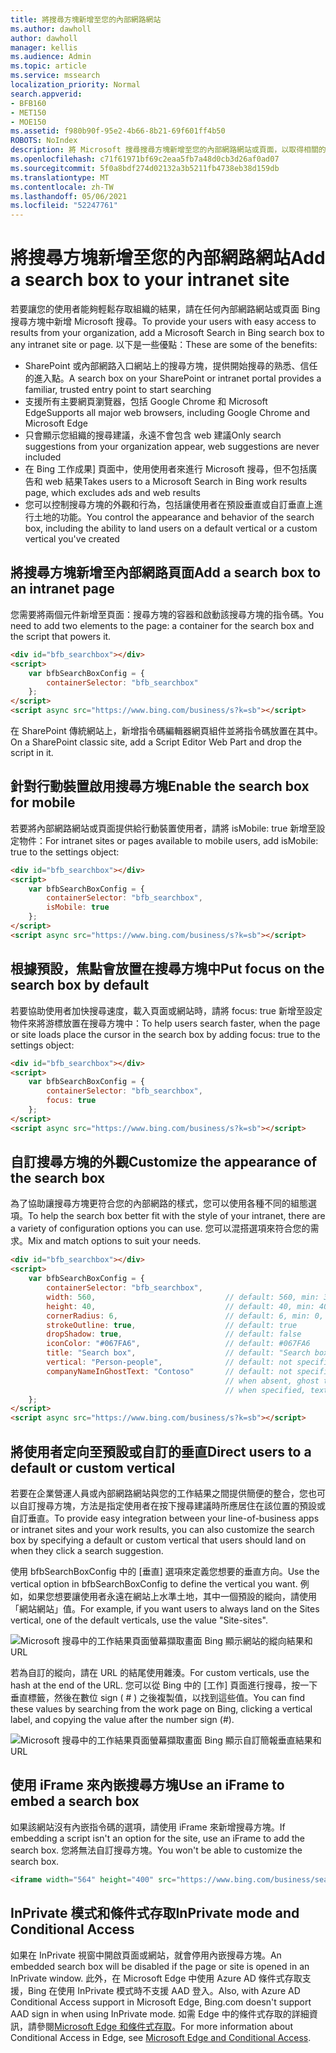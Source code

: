 ```yaml
---
title: 將搜尋方塊新增至您的內部網路網站
ms.author: dawholl
author: dawholl
manager: kellis
ms.audience: Admin
ms.topic: article
ms.service: mssearch
localization_priority: Normal
search.appverid:
- BFB160
- MET150
- MOE150
ms.assetid: f980b90f-95e2-4b66-8b21-69f601ff4b50
ROBOTS: NoIndex
description: 將 Microsoft 搜尋搜尋方塊新增至您的內部網路網站或頁面，以取得相關的搜尋建議並快速尋找工作結果。
ms.openlocfilehash: c71f61971bf69c2eaa5fb7a48d0cb3d26af0ad07
ms.sourcegitcommit: 5f0a8bdf274d02132a3b5211fb4738eb38d159db
ms.translationtype: MT
ms.contentlocale: zh-TW
ms.lasthandoff: 05/06/2021
ms.locfileid: "52247761"
---
```

# <a name="add-a-search-box-to-your-intranet-site"></a><span data-ttu-id="b8bd1-103">將搜尋方塊新增至您的內部網路網站</span><span class="sxs-lookup"><span data-stu-id="b8bd1-103">Add a search box to your intranet site</span></span>

<span data-ttu-id="b8bd1-104">若要讓您的使用者能夠輕鬆存取組織的結果，請在任何內部網路網站或頁面 Bing 搜尋方塊中新增 Microsoft 搜尋。</span><span class="sxs-lookup"><span data-stu-id="b8bd1-104">To provide your users with easy access to results from your organization, add a Microsoft Search in Bing search box to any intranet site or page.</span></span> <span data-ttu-id="b8bd1-105">以下是一些優點：</span><span class="sxs-lookup"><span data-stu-id="b8bd1-105">These are some of the benefits:</span></span>

- <span data-ttu-id="b8bd1-106">SharePoint 或內部網路入口網站上的搜尋方塊，提供開始搜尋的熟悉、信任的進入點。</span><span class="sxs-lookup"><span data-stu-id="b8bd1-106">A search box on your SharePoint or intranet portal provides a familiar, trusted entry point to start searching</span></span>
- <span data-ttu-id="b8bd1-107">支援所有主要網頁瀏覽器，包括 Google Chrome 和 Microsoft Edge</span><span class="sxs-lookup"><span data-stu-id="b8bd1-107">Supports all major web browsers, including Google Chrome and Microsoft Edge</span></span>
- <span data-ttu-id="b8bd1-108">只會顯示您組織的搜尋建議，永遠不會包含 web 建議</span><span class="sxs-lookup"><span data-stu-id="b8bd1-108">Only search suggestions from your organization appear, web suggestions are never included</span></span>
- <span data-ttu-id="b8bd1-109">在 Bing 工作成果] 頁面中，使用使用者來進行 Microsoft 搜尋，但不包括廣告和 web 結果</span><span class="sxs-lookup"><span data-stu-id="b8bd1-109">Takes users to a Microsoft Search in Bing work results page, which excludes ads and web results</span></span>
- <span data-ttu-id="b8bd1-110">您可以控制搜尋方塊的外觀和行為，包括讓使用者在預設垂直或自訂垂直上進行土地的功能。</span><span class="sxs-lookup"><span data-stu-id="b8bd1-110">You control the appearance and behavior of the search box, including the ability to land users on a default vertical or a custom vertical you've created</span></span>
  
## <a name="add-a-search-box-to-an-intranet-page"></a><span data-ttu-id="b8bd1-111">將搜尋方塊新增至內部網路頁面</span><span class="sxs-lookup"><span data-stu-id="b8bd1-111">Add a search box to an intranet page</span></span>

<span data-ttu-id="b8bd1-112">您需要將兩個元件新增至頁面：搜尋方塊的容器和啟動該搜尋方塊的指令碼。</span><span class="sxs-lookup"><span data-stu-id="b8bd1-112">You need to add two elements to the page: a container for the search box and the script that powers it.</span></span>
  
```html
<div id="bfb_searchbox"></div>
<script>
    var bfbSearchBoxConfig = {
        containerSelector: "bfb_searchbox"
    };
</script>
<script async src="https://www.bing.com/business/s?k=sb"></script>
```

<span data-ttu-id="b8bd1-113">在 SharePoint 傳統網站上，新增指令碼編輯器網頁組件並將指令碼放置在其中。</span><span class="sxs-lookup"><span data-stu-id="b8bd1-113">On a SharePoint classic site, add a Script Editor Web Part and drop the script in it.</span></span>
  
## <a name="enable-the-search-box-for-mobile"></a><span data-ttu-id="b8bd1-114">針對行動裝置啟用搜尋方塊</span><span class="sxs-lookup"><span data-stu-id="b8bd1-114">Enable the search box for mobile</span></span>

<span data-ttu-id="b8bd1-115">若要將內部網路網站或頁面提供給行動裝置使用者，請將 isMobile: true 新增至設定物件：</span><span class="sxs-lookup"><span data-stu-id="b8bd1-115">For intranet sites or pages available to mobile users, add isMobile: true to the settings object:</span></span>
  
```html
<div id="bfb_searchbox"></div>
<script>
    var bfbSearchBoxConfig = {
        containerSelector: "bfb_searchbox", 
        isMobile: true
    };
</script>
<script async src="https://www.bing.com/business/s?k=sb"></script>
```

## <a name="put-focus-on-the-search-box-by-default"></a><span data-ttu-id="b8bd1-116">根據預設，焦點會放置在搜尋方塊中</span><span class="sxs-lookup"><span data-stu-id="b8bd1-116">Put focus on the search box by default</span></span>

<span data-ttu-id="b8bd1-117">若要協助使用者加快搜尋速度，載入頁面或網站時，請將 focus: true 新增至設定物件來將游標放置在搜尋方塊中：</span><span class="sxs-lookup"><span data-stu-id="b8bd1-117">To help users search faster, when the page or site loads place the cursor in the search box by adding focus: true to the settings object:</span></span>
  
```html
<div id="bfb_searchbox"></div>
<script>
    var bfbSearchBoxConfig = {
        containerSelector: "bfb_searchbox",
        focus: true
    };
</script>
<script async src="https://www.bing.com/business/s?k=sb"></script>
```

## <a name="customize-the-appearance-of-the-search-box"></a><span data-ttu-id="b8bd1-118">自訂搜尋方塊的外觀</span><span class="sxs-lookup"><span data-stu-id="b8bd1-118">Customize the appearance of the search box</span></span> 

<span data-ttu-id="b8bd1-119">為了協助讓搜尋方塊更符合您的內部網路的樣式，您可以使用各種不同的組態選項。</span><span class="sxs-lookup"><span data-stu-id="b8bd1-119">To help the search box better fit with the style of your intranet, there are a variety of configuration options you can use.</span></span> <span data-ttu-id="b8bd1-120">您可以混搭選項來符合您的需求。</span><span class="sxs-lookup"><span data-stu-id="b8bd1-120">Mix and match options to suit your needs.</span></span>

```html
<div id="bfb_searchbox"></div>
<script>
    var bfbSearchBoxConfig = {
        containerSelector: "bfb_searchbox",
        width: 560,                             // default: 560, min: 360, max: 650
        height: 40,                             // default: 40, min: 40, max: 72
        cornerRadius: 6,                        // default: 6, min: 0, max: 25                                   
        strokeOutline: true,                    // default: true
        dropShadow: true,                       // default: false
        iconColor: "#067FA6",                   // default: #067FA6
        title: "Search box",                    // default: "Search box"
        vertical: "Person-people",              // default: not specified, search box directs to the All vertical on the WORK results page
        companyNameInGhostText: "Contoso"       // default: not specified
                                                // when absent, ghost text will be "Search work"
                                                // when specified, text will be "Search <companyNameInGhostText>"
    };
</script>
<script async src="https://www.bing.com/business/s?k=sb"></script>
```

## <a name="direct-users-to-a-default-or-custom-vertical"></a><span data-ttu-id="b8bd1-121">將使用者定向至預設或自訂的垂直</span><span class="sxs-lookup"><span data-stu-id="b8bd1-121">Direct users to a default or custom vertical</span></span>

<span data-ttu-id="b8bd1-122">若要在企業營運人員或內部網路網站與您的工作結果之間提供簡便的整合，您也可以自訂搜尋方塊，方法是指定使用者在按下搜尋建議時所應居住在該位置的預設或自訂垂直。</span><span class="sxs-lookup"><span data-stu-id="b8bd1-122">To provide easy integration between your line-of-business apps or intranet sites and your work results, you can also customize the search box by specifying a default or custom vertical that users should land on when they click a search suggestion.</span></span>

<span data-ttu-id="b8bd1-123">使用 bfbSearchBoxConfig 中的 [垂直] 選項來定義您想要的垂直方向。</span><span class="sxs-lookup"><span data-stu-id="b8bd1-123">Use the vertical option in bfbSearchBoxConfig to define the vertical you want.</span></span> <span data-ttu-id="b8bd1-124">例如，如果您想要讓使用者永遠在網站上水準土地，其中一個預設的縱向，請使用「網站網站」值。</span><span class="sxs-lookup"><span data-stu-id="b8bd1-124">For example, if you want users to always land on the Sites vertical, one of the default verticals, use the value "Site-sites".</span></span>

![Microsoft 搜尋中的工作結果頁面螢幕擷取畫面 Bing 顯示網站的縱向結果和 URL](media/sites-vertical-esb.png)

<span data-ttu-id="b8bd1-126">若為自訂的縱向，請在 URL 的結尾使用雜湊。</span><span class="sxs-lookup"><span data-stu-id="b8bd1-126">For custom verticals, use the hash at the end of the URL.</span></span> <span data-ttu-id="b8bd1-127">您可以從 Bing 中的 [工作] 頁面進行搜尋，按一下垂直標籤，然後在數位 sign ( # ) 之後複製值，以找到這些值。</span><span class="sxs-lookup"><span data-stu-id="b8bd1-127">You can find these values by searching from the work page on Bing, clicking a vertical label, and copying the value after the number sign (#).</span></span>

![Microsoft 搜尋中的工作結果頁面螢幕擷取畫面 Bing 顯示自訂簡報垂直結果和 URL](media/custom-vertical-esb.png)

## <a name="use-an-iframe-to-embed-a-search-box"></a><span data-ttu-id="b8bd1-129">使用 iFrame 來內嵌搜尋方塊</span><span class="sxs-lookup"><span data-stu-id="b8bd1-129">Use an iFrame to embed a search box</span></span>

<span data-ttu-id="b8bd1-130">如果該網站沒有內嵌指令碼的選項，請使用 iFrame 來新增搜尋方塊。</span><span class="sxs-lookup"><span data-stu-id="b8bd1-130">If embedding a script isn't an option for the site, use an iFrame to add the search box.</span></span> <span data-ttu-id="b8bd1-131">您將無法自訂搜尋方塊。</span><span class="sxs-lookup"><span data-stu-id="b8bd1-131">You won't be able to customize the search box.</span></span>
  
```html
<iframe width="564" height="400" src="https://www.bing.com/business/searchbox"></iframe>
```

## <a name="inprivate-mode-and-conditional-access"></a><span data-ttu-id="b8bd1-132">InPrivate 模式和條件式存取</span><span class="sxs-lookup"><span data-stu-id="b8bd1-132">InPrivate mode and Conditional Access</span></span>

<span data-ttu-id="b8bd1-133">如果在 InPrivate 視窗中開啟頁面或網站，就會停用內嵌搜尋方塊。</span><span class="sxs-lookup"><span data-stu-id="b8bd1-133">An embedded search box will be disabled if the page or site is opened in an InPrivate window.</span></span> <span data-ttu-id="b8bd1-134">此外，在 Microsoft Edge 中使用 Azure AD 條件式存取支援，Bing 在使用 InPrivate 模式時不支援 AAD 登入。</span><span class="sxs-lookup"><span data-stu-id="b8bd1-134">Also, with Azure AD Conditional Access support in Microsoft Edge, Bing.com doesn't support AAD sign in when using InPrivate mode.</span></span> <span data-ttu-id="b8bd1-135">如需 Edge 中的條件式存取的詳細資訊，請參閱[Microsoft Edge 和條件式存取](https://docs.microsoft.com/deployedge/ms-edge-security-conditional-access#accessing-conditional-access-protected-resources-in-microsoft-edge)。</span><span class="sxs-lookup"><span data-stu-id="b8bd1-135">For more information about Conditional Access in Edge, see [Microsoft Edge and Conditional Access](https://docs.microsoft.com/deployedge/ms-edge-security-conditional-access#accessing-conditional-access-protected-resources-in-microsoft-edge).</span></span> 